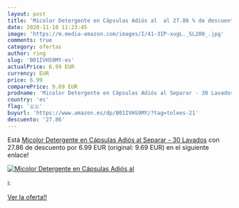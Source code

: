 ```yaml
---
layout: post
title: 'Micolor Detergente en Cápsulas Adiós al  al 27.86 % de descuento'
date: 2020-11-18 11:23:45
image: 'https://m.media-amazon.com/images/I/41-3IP-xugL._SL200_.jpg'
comments: true
category: ofertas
author: ring
slug: 'B01IVHS9MY-es'
actualPrice: 6.99 EUR
currency: EUR
price: 6.99
comparePrice: 9.69 EUR
prodname: 'Micolor Detergente en Cápsulas Adiós al Separar - 30 Lavados'
country: 'es'
flag: '🇪🇸'
buyurl: 'https://www.amazon.es/dp/B01IVHS9MY/?tag=tolees-21'
descuento: '27.86'
---
```


Está [Micolor Detergente en Cápsulas Adiós al Separar - 30 Lavados](https://www.amazon.es/dp/B01IVHS9MY/?tag=tolees-21) con 27.86 de descuento por 6.99 EUR (original: 9.69 EUR) en el siguiente enlace!

[![Micolor Detergente en Cápsulas Adiós al ](https://m.media-amazon.com/images/I/41-3IP-xugL._SL200_.jpg)](https://www.amazon.es/dp/B01IVHS9MY/?tag=tolees-21)

ℹ️:


[Ver la oferta!!](https://www.amazon.es/dp/B01IVHS9MY/?tag=tolees-21)

